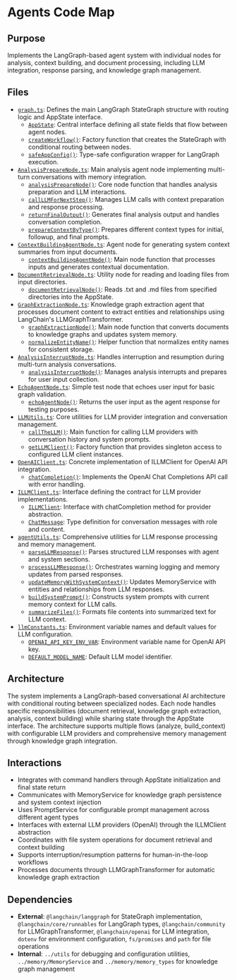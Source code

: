 # Agents Code Map

## Purpose
Implements the LangGraph-based agent system with individual nodes for analysis, context building, and document processing, including LLM integration, response parsing, and knowledge graph management.

## Files
- [`graph.ts`](../../../src/agents/graph.ts): Defines the main LangGraph StateGraph structure with routing logic and AppState interface.
  - [`AppState`](../../../src/agents/graph.ts): Central interface defining all state fields that flow between agent nodes.
  - [`createWorkflow()`](../../../src/agents/graph.ts): Factory function that creates the StateGraph with conditional routing between nodes.
  - [`safeAppConfig()`](../../../src/agents/graph.ts): Type-safe configuration wrapper for LangGraph execution.
- [`AnalysisPrepareNode.ts`](../../../src/agents/AnalysisPrepareNode.ts): Main analysis agent node implementing multi-turn conversations with memory integration.
  - [`analysisPrepareNode()`](../../../src/agents/AnalysisPrepareNode.ts): Core node function that handles analysis preparation and LLM interactions.
  - [`callLLMForNextStep()`](../../../src/agents/AnalysisPrepareNode.ts): Manages LLM calls with context preparation and response processing.
  - [`returnFinalOutput()`](../../../src/agents/AnalysisPrepareNode.ts): Generates final analysis output and handles conversation completion.
  - [`prepareContextByType()`](../../../src/agents/AnalysisPrepareNode.ts): Prepares different context types for initial, followup, and final prompts.
- [`ContextBuildingAgentNode.ts`](../../../src/agents/ContextBuildingAgentNode.ts): Agent node for generating system context summaries from input documents.
  - [`contextBuildingAgentNode()`](../../../src/agents/ContextBuildingAgentNode.ts): Main node function that processes inputs and generates contextual documentation.
- [`DocumentRetrievalNode.ts`](../../../src/agents/DocumentRetrievalNode.ts): Utility node for reading and loading files from input directories.
  - [`documentRetrievalNode()`](../../../src/agents/DocumentRetrievalNode.ts): Reads .txt and .md files from specified directories into the AppState.
- [`GraphExtractionNode.ts`](../../../src/agents/GraphExtractionNode.ts): Knowledge graph extraction agent that processes document content to extract entities and relationships using LangChain's LLMGraphTransformer.
  - [`graphExtractionNode()`](../../../src/agents/GraphExtractionNode.ts): Main node function that converts documents to knowledge graphs and updates system memory.
  - [`normalizeEntityName()`](../../../src/agents/GraphExtractionNode.ts): Helper function that normalizes entity names for consistent storage.
- [`AnalysisInterruptNode.ts`](../../../src/agents/AnalysisInterruptNode.ts): Handles interruption and resumption during multi-turn analysis conversations.
  - [`analysisInterruptNode()`](../../../src/agents/AnalysisInterruptNode.ts): Manages analysis interrupts and prepares for user input collection.
- [`EchoAgentNode.ts`](../../../src/agents/EchoAgentNode.ts): Simple test node that echoes user input for basic graph validation.
  - [`echoAgentNode()`](../../../src/agents/EchoAgentNode.ts): Returns the user input as the agent response for testing purposes.
- [`LLMUtils.ts`](../../../src/agents/LLMUtils.ts): Core utilities for LLM provider integration and conversation management.
  - [`callTheLLM()`](../../../src/agents/LLMUtils.ts): Main function for calling LLM providers with conversation history and system prompts.
  - [`getLLMClient()`](../../../src/agents/LLMUtils.ts): Factory function that provides singleton access to configured LLM client instances.
- [`OpenAIClient.ts`](../../../src/agents/OpenAIClient.ts): Concrete implementation of ILLMClient for OpenAI API integration.
  - [`chatCompletion()`](../../../src/agents/OpenAIClient.ts): Implements the OpenAI Chat Completions API call with error handling.
- [`ILLMClient.ts`](../../../src/agents/ILLMClient.ts): Interface defining the contract for LLM provider implementations.
  - [`ILLMClient`](../../../src/agents/ILLMClient.ts): Interface with chatCompletion method for provider abstraction.
  - [`ChatMessage`](../../../src/agents/ILLMClient.ts): Type definition for conversation messages with role and content.
- [`agentUtils.ts`](../../../src/agents/agentUtils.ts): Comprehensive utilities for LLM response processing and memory management.
  - [`parseLLMResponse()`](../../../src/agents/agentUtils.ts): Parses structured LLM responses with agent and system sections.
  - [`processLLMResponse()`](../../../src/agents/agentUtils.ts): Orchestrates warning logging and memory updates from parsed responses.
  - [`updateMemoryWithSystemContext()`](../../../src/agents/agentUtils.ts): Updates MemoryService with entities and relationships from LLM responses.
  - [`buildSystemPrompt()`](../../../src/agents/agentUtils.ts): Constructs system prompts with current memory context for LLM calls.
  - [`summarizeFiles()`](../../../src/agents/agentUtils.ts): Formats file contents into summarized text for LLM context.
- [`llmConstants.ts`](../../../src/agents/llmConstants.ts): Environment variable names and default values for LLM configuration.
  - [`OPENAI_API_KEY_ENV_VAR`](../../../src/agents/llmConstants.ts): Environment variable name for OpenAI API key.
  - [`DEFAULT_MODEL_NAME`](../../../src/agents/llmConstants.ts): Default LLM model identifier.

## Architecture
The system implements a LangGraph-based conversational AI architecture with conditional routing between specialized nodes. Each node handles specific responsibilities (document retrieval, knowledge graph extraction, analysis, context building) while sharing state through the AppState interface. The architecture supports multiple flows (analyze, build_context) with configurable LLM providers and comprehensive memory management through knowledge graph integration.

## Interactions
- Integrates with command handlers through AppState initialization and final state return
- Communicates with MemoryService for knowledge graph persistence and system context injection
- Uses PromptService for configurable prompt management across different agent types
- Interfaces with external LLM providers (OpenAI) through the ILLMClient abstraction
- Coordinates with file system operations for document retrieval and context building
- Supports interruption/resumption patterns for human-in-the-loop workflows
- Processes documents through LLMGraphTransformer for automatic knowledge graph extraction

## Dependencies
- **External**: `@langchain/langgraph` for StateGraph implementation, `@langchain/core/runnables` for LangGraph types, `@langchain/community` for LLMGraphTransformer, `@langchain/openai` for LLM integration, `dotenv` for environment configuration, `fs/promises` and `path` for file operations
- **Internal**: `../utils` for debugging and configuration utilities, `../memory/MemoryService` and `../memory/memory_types` for knowledge graph management 